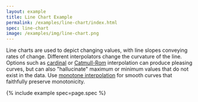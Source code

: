 ```yaml
---
layout: example
title: Line Chart Example
permalink: /examples/line-chart/index.html
spec: line-chart
image: /examples/img/line-chart.png
---
```


Line charts are used to depict changing values, with line slopes conveying rates of change. Different interpolators change the curvature of the line. Options such as [cardinal](https://en.wikipedia.org/wiki/Cubic_Hermite_spline#Cardinal_spline) or [Catmull-Rom](https://en.wikipedia.org/wiki/Cubic_Hermite_spline#Catmull.E2.80.93Rom_spline) interpolation can produce pleasing curves, but can also "hallucinate" maximum or minimum values that do not exist in the data. Use [monotone interpolation](https://en.wikipedia.org/wiki/Monotone_cubic_interpolation) for smooth curves that faithfully preserve monotonicity.

{% include example spec=page.spec %}

